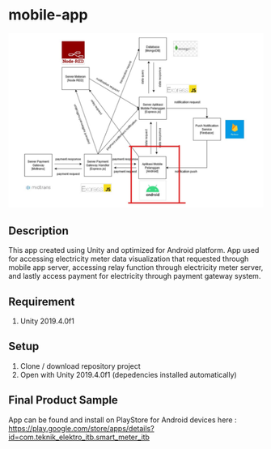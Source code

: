 # mobile-app

![Data Flow Diagram](https://github.com/alijarasyidi/smart-meter/blob/master/repo-image/diagram-mobile-app.jpg)

## Description
This app created using Unity and optimized for Android platform. App used for accessing electricity meter data visualization that requested through mobile app server, accessing 
relay function through electricity meter server, and lastly access payment for electricity through payment gateway system.

## Requirement
1. Unity 2019.4.0f1

## Setup
1. Clone / download repository project
2. Open with Unity 2019.4.0f1 (depedencies installed automatically)

## Final Product Sample
App can be found and install on PlayStore for Android devices here : https://play.google.com/store/apps/details?id=com.teknik_elektro_itb.smart_meter_itb
